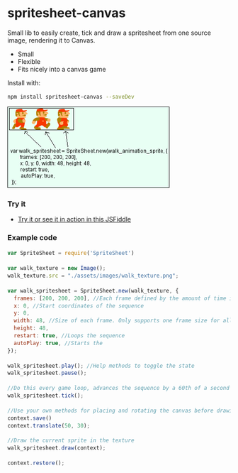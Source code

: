 # spritesheet-canvas

  Small lib to easily create, tick and draw a spritesheet from one source image, rendering it to Canvas.
  
 * Small
 * Flexible
 * Fits nicely into a canvas game

Install with:
```bash
npm install spritesheet-canvas --saveDev
```
 
  ![alt tag](https://raw.githubusercontent.com/ErikLarsson82/SpriteSheet/master/docs/help.png)
  
  ### Try it
  * [Try it or see it in action in this JSFiddle](https://jsfiddle.net/9mrp0qyy/)
  ### Example code
  ```javascript
  var SpriteSheet = require('SpriteSheet')
    
  var walk_texture = new Image();
  walk_texture.src = "./assets/images/walk_texture.png";

  var walk_spritesheet = SpriteSheet.new(walk_texture, {
    frames: [200, 200, 200], //Each frame defined by the amount of time it will be rendered before moving on
    x: 0, //Start coordinates of the sequence
    y: 0,
    width: 48, //Size of each frame. Only supports one frame size for all
    height: 48,
    restart: true, //Loops the sequence
    autoPlay: true, //Starts the 
  });

  walk_spritesheet.play(); //Help methods to toggle the state
  walk_spritesheet.pause();

  //Do this every game loop, advances the sequence by a 60th of a second by default. Will not advance if paused, so call this always and let the internal state dictate if the tick takes effect
  walk_spritesheet.tick();

  //Use your own methods for placing and rotating the canvas before drawing
  context.save()
  context.translate(50, 30);

  //Draw the current sprite in the texture
  walk_spritesheet.draw(context);

  context.restore();
```